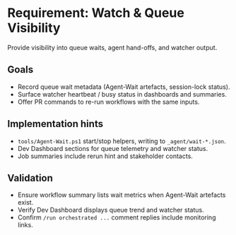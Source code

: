 <!-- markdownlint-disable-next-line MD041 -->
# Requirement: Watch & Queue Visibility

Provide visibility into queue waits, agent hand-offs, and watcher output.

## Goals

- Record queue wait metadata (Agent-Wait artefacts, session-lock status).
- Surface watcher heartbeat / busy status in dashboards and summaries.
- Offer PR commands to re-run workflows with the same inputs.

## Implementation hints

- `tools/Agent-Wait.ps1` start/stop helpers, writing to `_agent/wait-*.json`.
- Dev Dashboard sections for queue telemetry and watcher status.
- Job summaries include rerun hint and stakeholder contacts.

## Validation

- Ensure workflow summary lists wait metrics when Agent-Wait artefacts exist.
- Verify Dev Dashboard displays queue trend and watcher status.
- Confirm `/run orchestrated ...` comment replies include monitoring links.
